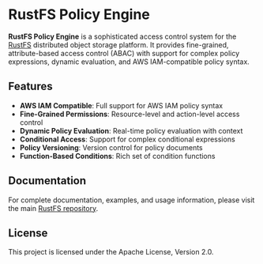 # RustFS Policy Engine

**RustFS Policy Engine** is a sophisticated access control system for the [RustFS](https://rustfs.com) distributed object storage platform. It provides fine-grained, attribute-based access control (ABAC) with support for complex policy expressions, dynamic evaluation, and AWS IAM-compatible policy syntax.

## Features

- **AWS IAM Compatible**: Full support for AWS IAM policy syntax
- **Fine-Grained Permissions**: Resource-level and action-level access control
- **Dynamic Policy Evaluation**: Real-time policy evaluation with context
- **Conditional Access**: Support for complex conditional expressions
- **Policy Versioning**: Version control for policy documents
- **Function-Based Conditions**: Rich set of condition functions

## Documentation

For complete documentation, examples, and usage information, please visit the main [RustFS repository](https://github.com/rustfs/rustfs).

## License

This project is licensed under the Apache License, Version 2.0.
